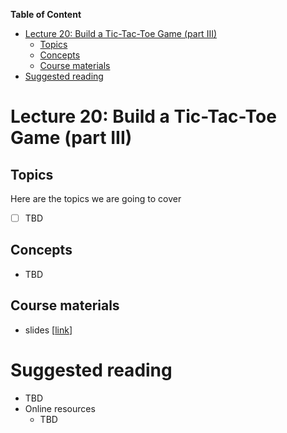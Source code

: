 
**Table of Content**
- [Lecture 20: Build a Tic-Tac-Toe Game (part III)](#lecture-20-build-a-tic-tac-toe-game-part-iii)
  - [Topics](#topics)
  - [Concepts](#concepts)
  - [Course materials](#course-materials)
- [Suggested reading](#suggested-reading)

# Lecture 20: Build a Tic-Tac-Toe Game (part III)

## Topics
Here are the topics we are going to cover
* [ ] TBD


## Concepts
* TBD


## Course materials
* slides [[link](TBD)]

# Suggested reading
* TBD
* Online resources
  * TBD
